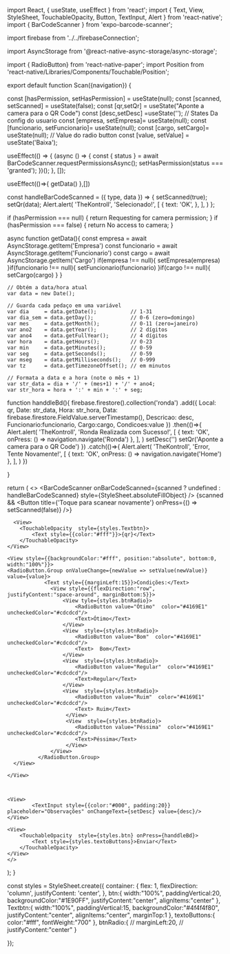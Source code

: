 
import React, { useState, useEffect } from 'react';
import { Text, View, StyleSheet, TouchableOpacity, Button, TextInput, Alert } from 'react-native';
import { BarCodeScanner } from 'expo-barcode-scanner';

import firebase from '../../firebaseConnection';

import AsyncStorage from '@react-native-async-storage/async-storage';

import { RadioButton} from 'react-native-paper';
import Position from 'react-native/Libraries/Components/Touchable/Position';



export default function Scan({navigation}) {

  const [hasPermission, setHasPermission] = useState(null);
  const [scanned, setScanned] = useState(false);
  const [qr,setQr] = useState("Aponte a camera para o QR Code")
  const [desc,setDesc] =useState('');
  // States Da config do usuario
  const [empresa, setEmpresa]= useState(null);
  const [funcionario, setFuncionario]= useState(null);
  const [cargo, setCargo]= useState(null);
  // Value do radio button
  const [value, setValue] = useState('Baixa');




  useEffect(() => {
    (async () => {
      const { status } = await BarCodeScanner.requestPermissionsAsync();
      setHasPermission(status === 'granted');
    })();
  }, []);

  useEffect(()=>{
    getData()
},[])

  const handleBarCodeScanned = ({ type, data }) => {
    setScanned(true);
    setQr(data);
    Alert.alert(
      'TheKontroll',
      'Selecionado!', [
      {
        text: 'OK',
      },
    ],
      )
  };

  if (hasPermission === null) {
    return <Text>Requesting for camera permission</Text>;
  }
  if (hasPermission === false) {
    return <Text>No access to camera</Text>;
  }

 

async function getData(){
  const empresa = await AsyncStorage.getItem('Empresa')
  const funcionario = await AsyncStorage.getItem('Funcionario')
  const cargo = await AsyncStorage.getItem('Cargo')
 if(empresa !== null){
    setEmpresa(empresa)
 }if(funcionario !== null){
    setFuncionario(funcionario)
 }if(cargo !== null){
    setCargo(cargo)
 }
}

    // Obtém a data/hora atual
    var data = new Date();

    // Guarda cada pedaço em uma variável
    var dia     = data.getDate();           // 1-31
    var dia_sem = data.getDay();            // 0-6 (zero=domingo)
    var mes     = data.getMonth();          // 0-11 (zero=janeiro)
    var ano2    = data.getYear();           // 2 dígitos
    var ano4    = data.getFullYear();       // 4 dígitos
    var hora    = data.getHours();          // 0-23
    var min     = data.getMinutes();        // 0-59
    var seg     = data.getSeconds();        // 0-59
    var mseg    = data.getMilliseconds();   // 0-999
    var tz      = data.getTimezoneOffset(); // em minutos
  
    // Formata a data e a hora (note o mês + 1)
    var str_data = dia + '/' + (mes+1) + '/' + ano4;
    var str_hora = hora + ':' + min + ':' + seg;

  function handdleBd(){
    firebase.firestore().collection('ronda')
    .add({
      Local: qr,
      Date: str_data,
      Hora: str_hora,
      Data: firebase.firestore.FieldValue.serverTimestamp(),
      Descricao: desc,
      Funcionario:funcionario,
      Cargo:cargo,
      Condicoes:value
    })
    .then(()=>{
      Alert.alert(
        'TheKontroll',
        'Ronda Realizada com Sucesso!', [
        {
          text: 'OK',
          onPress: () => navigation.navigate('Ronda')
        },
      ],
        )
        setDesc('')
        setQr('Aponte a camera para o QR Code')
    })
    .catch(()=>{
      Alert.alert(
        'TheKontroll',
        'Error, Tente Novamente!', [
        {
          text: 'OK',
          onPress: () => navigation.navigate('Home')
        },
      ],
        )
    })

  }

  return (
      <>
    <View style={styles.container}>
      <BarCodeScanner
        onBarCodeScanned={scanned ? undefined : handleBarCodeScanned}
        style={StyleSheet.absoluteFillObject}
      />
      {scanned && <Button title={'Toque para scanear novamente'} onPress={() => setScanned(false)} />}
      
      <View>
        <TouchableOpacity  style={styles.Textbtn}>
            <Text style={{color:"#fff"}}>{qr}</Text>
        </TouchableOpacity>
    </View>

    <View style={{backgroundColor:"#fff", position:"absolute", bottom:0, width:"100%"}}>
    <RadioButton.Group onValueChange={newValue => setValue(newValue)} value={value}>
                <Text style={{marginLeft:15}}>Condições:</Text>
                  <View style={{flexDirection:"row", justifyContent:"space-around", marginBottom:5}}>
                      <View tyle={styles.btnRadio}>
                          <RadioButton value="Ótimo"  color="#4169E1"  uncheckedColor="#cdcdcd"/>
                          <Text>Ótimo</Text>
                      </View>
                      <View  style={styles.btnRadio}>
                          <RadioButton value="Bom"  color="#4169E1"  uncheckedColor="#cdcdcd"/>
                          <Text>  Bom</Text>
                      </View>
                      <View  style={styles.btnRadio}>
                          <RadioButton value="Regular"  color="#4169E1"  uncheckedColor="#cdcdcd"/>
                          <Text>Regular</Text>
                      </View>
                      <View  style={styles.btnRadio}>
                          <RadioButton value="Ruim"  color="#4169E1"  uncheckedColor="#cdcdcd"/>
                          <Text> Ruim</Text>
                       </View>
                       <View  style={styles.btnRadio}>
                          <RadioButton value="Péssima"  color="#4169E1"  uncheckedColor="#cdcdcd"/>
                          <Text>Péssima</Text>
                       </View>
                  </View>
              </RadioButton.Group>
      </View>

    </View>

   

    <View>
            <TextInput style={{color:"#000", padding:20}} placeholder="Observações" onChangeText={setDesc} value={desc}/>
    </View>

    <View>
        <TouchableOpacity  style={styles.btn} onPress={handdleBd}>
            <Text style={styles.textoButtons}>Enviar</Text>
        </TouchableOpacity>
    </View>
    </>
  );
}

const styles = StyleSheet.create({
  container: {
    flex: 1,
    flexDirection: 'column',
    justifyContent: 'center',
  },
  btn:{
      width:"100%",
      paddingVertical:20,
      backgroundColor:"#1E90FF",
      justifyContent:"center",
      alignItems:"center"
  },
  Textbtn:{
    width:"100%",
    paddingVertical:15,
    backgroundColor:"#4f4f4f80",
    justifyContent:"center",
    alignItems:"center",
    marginTop:1
},
textoButtons:{
    color:"#fff",
    fontWeight:"700"
},
  btnRadio:{
        // marginLeft:20,
        // justifyContent:"center"
    }

});
